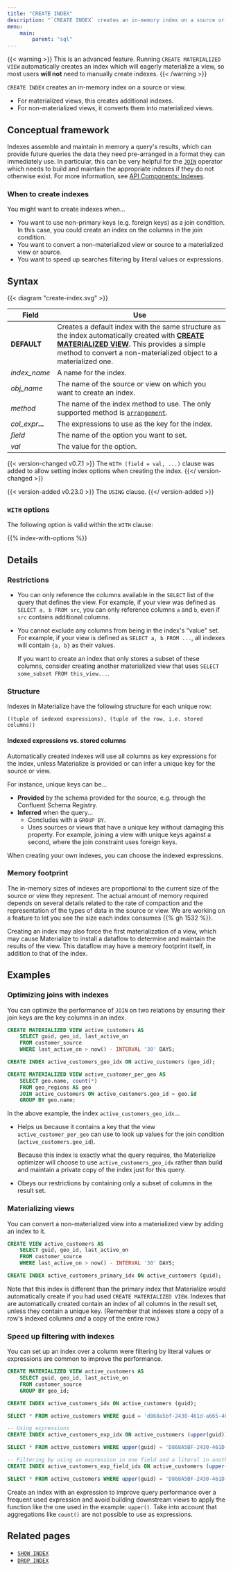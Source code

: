 ```yaml
---
title: "CREATE INDEX"
description: "`CREATE INDEX` creates an in-memory index on a source or view."
menu:
    main:
        parent: "sql"
---
```


{{< warning >}} This is an advanced feature. Running `CREATE MATERIALIZED VIEW` automatically
creates an index which will eagerly materialize a view, so most users **will not**
need to manually create indexes. {{< /warning >}}

`CREATE INDEX` creates an in-memory index on a source or view.

-   For materialized views, this creates additional indexes.
-   For non-materialized views, it converts them into materialized views.

## Conceptual framework

Indexes assemble and maintain in memory a query's results, which can
provide future queries the data they need pre-arranged in a format they can immediately use.
In particular, this can be very helpful for the [`JOIN`](../join) operator which needs
to build and maintain the appropriate indexes if they do not otherwise exist.
For more information, see [API Components: Indexes](/overview/api-components#indexes).

### When to create indexes

You might want to create indexes when...

-   You want to use non-primary keys (e.g. foreign keys) as a join condition.
    In this case, you could create an index on the columns in the join condition.
-   You want to convert a non-materialized view or source to a materialized view or source.
-   You want to speed up searches filtering by literal values or expressions.

## Syntax

{{< diagram "create-index.svg" >}}

Field | Use
------|-----
**DEFAULT** | Creates a default index with the same structure as the index automatically created with [**CREATE MATERIALIZED VIEW**](/sql/create-materialized-view). This provides a simple method to convert a non-materialized object to a materialized one.
_index&lowbar;name_ | A name for the index.
_obj&lowbar;name_ | The name of the source or view on which you want to create an index.
_method_ | The name of the index method to use. The only supported method is [`arrangement`](/overview/arrangements).
_col&lowbar;expr_**...** | The expressions to use as the key for the index.
_field_ | The name of the option you want to set.
_val_ | The value for the option.

{{< version-changed v0.7.1 >}}
The `WITH (field = val, ...)` clause was added to allow setting index options
when creating the index.
{{</ version-changed >}}

{{< version-added v0.23.0 >}}
The `USING` clause.
{{</ version-added >}}

### `WITH` options

The following option is valid within the `WITH` clause:

{{% index-with-options %}}

## Details

### Restrictions

-   You can only reference the columns available in the `SELECT` list of the query
    that defines the view. For example, if your view was defined as `SELECT a, b FROM src`, you can only reference columns `a` and `b`, even if `src` contains
    additional columns.

-   You cannot exclude any columns from being in the index's "value" set. For
    example, if your view is defined as `SELECT a, b FROM ...`, all indexes will
    contain `{a, b}` as their values.

    If you want to create an index that only stores a subset of these columns,
    consider creating another materialized view that uses `SELECT some_subset FROM this_view...`.

### Structure

Indexes in Materialize have the following structure for each unique row:

```nofmt
((tuple of indexed expressions), (tuple of the row, i.e. stored columns))
```

#### Indexed expressions vs. stored columns

Automatically created indexes will use all columns as key expressions for the
index, unless Materialize is provided or can infer a unique key for the source
or view.

For instance, unique keys can be...

-   **Provided** by the schema provided for the source, e.g. through the Confluent
    Schema Registry.
-   **Inferred** when the query...
    -   Concludes with a `GROUP BY`.
    -   Uses sources or views that have a unique key without damaging this property.
        For example, joining a view with unique keys against a second, where the join
        constraint uses foreign keys.

When creating your own indexes, you can choose the indexed expressions.

### Memory footprint

The in-memory sizes of indexes are proportional to the current size of the source
or view they represent. The actual amount of memory required depends on several
details related to the rate of compaction and the representation of the types of
data in the source or view. We are working on a feature to let you see the size
each index consumes {{% gh 1532 %}}.

Creating an index may also force the first materialization of a view, which may
cause Materialize to install a dataflow to determine and maintain the results of
the view. This dataflow may have a memory footprint itself, in addition to that
of the index.

## Examples

### Optimizing joins with indexes

You can optimize the performance of `JOIN` on two relations by ensuring their
join keys are the key columns in an index.

```sql
CREATE MATERIALIZED VIEW active_customers AS
    SELECT guid, geo_id, last_active_on
    FROM customer_source
    WHERE last_active_on > now() - INTERVAL '30' DAYS;

CREATE INDEX active_customers_geo_idx ON active_customers (geo_id);

CREATE MATERIALIZED VIEW active_customer_per_geo AS
    SELECT geo.name, count(*)
    FROM geo_regions AS geo
    JOIN active_customers ON active_customers.geo_id = geo.id
    GROUP BY geo.name;
```

In the above example, the index `active_customers_geo_idx`...

-   Helps us because it contains a key that the view `active_customer_per_geo` can
    use to look up values for the join condition (`active_customers.geo_id`).

    Because this index is exactly what the query requires, the Materialize
    optimizer will choose to use `active_customers_geo_idx` rather than build
    and maintain a private copy of the index just for this query.

-   Obeys our restrictions by containing only a subset of columns in the result
    set.

### Materializing views

You can convert a non-materialized view into a materialized view by adding an
index to it.

```sql
CREATE VIEW active_customers AS
    SELECT guid, geo_id, last_active_on
    FROM customer_source
    WHERE last_active_on > now() - INTERVAL '30' DAYS;

CREATE INDEX active_customers_primary_idx ON active_customers (guid);
```

Note that this index is different than the primary index that Materialize would
automatically create if you had used `CREATE MATERIALIZED VIEW`. Indexes that
are automatically created contain an index of all columns in the result set,
unless they contain a unique key. (Remember that indexes store a copy of a
row's indexed columns _and_ a copy of the entire row.)

### Speed up filtering with indexes

You can set up an index over a column were filtering by literal values or expressions are common to improve the performance.

```sql
CREATE MATERIALIZED VIEW active_customers AS
    SELECT guid, geo_id, last_active_on
    FROM customer_source
    GROUP BY geo_id;

CREATE INDEX active_customers_idx ON active_customers (guid);

SELECT * FROM active_customers WHERE guid = 'd868a5bf-2430-461d-a665-40418b1125e7';

-- Using expressions
CREATE INDEX active_customers_exp_idx ON active_customers (upper(guid));

SELECT * FROM active_customers WHERE upper(guid) = 'D868A5BF-2430-461D-A665-40418B1125E7';

-- Filtering by using an expression in one field and a literal in another field
CREATE INDEX active_customers_exp_field_idx ON active_customers (upper(guid), geo_id);

SELECT * FROM active_customers WHERE upper(guid) = 'D868A5BF-2430-461D-A665-40418B1125E7' and geo_id = 'ID_8482';
```

Create an index with an expression to improve query performance over a frequent used expression and
avoid building downstream views to apply the function like the one used in the example: `upper()`.
Take into account that aggregations like `count()` are not possible to use as expressions.

## Related pages

-   [`SHOW INDEX`](../show-index)
-   [`DROP INDEX`](../drop-index)
